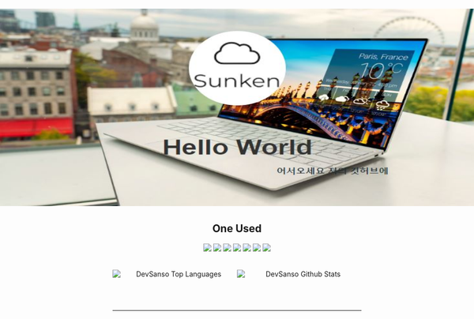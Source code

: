 <div align="center">


<img 
style="width : 100%; height : 400px; position: absolute; left : 0;" 
src="./assets/unsplash-back.jpg">
<br />
<br />

<span style="font-size:21px">안녕하세요.</span>
<br />
<br />
<span style="font-size:18px">현재 대학교 졸업 예정인 신입 개발자이에요.</span>
<p style="font-size:18px;text-align:left;">현재 백엔드 위주로 공부하고 있지만, 앞으로 더 넓은 범위의 프로그래밍 학습을 목표로 하고 있습니다.</p>
<br />
<br />



<br />
<br />

## Tech Stack

<img src="https://img.shields.io/badge/JavaScript-green?&logo=JavaScript&logoColor=F7DF1E">
<img src="https://img.shields.io/badge/Go-blue?&logo=Go&logoColor=00ADD8">

<img src="https://img.shields.io/badge/TypeScript-0096FF?&logo=TypeScript&logoColor=00ADD8">
<img src="https://img.shields.io/badge/Rust-E2DCC8?&logo=Rust&logoColor=000000"
>
<img src="https://img.shields.io/badge/Kotlin-B270A2?&logo=Kotlin&logoColor=#7F52FF">
<img src="https://img.shields.io/badge/C-395B64?&logo=C&logoColor">

</br>
<img src="https://img.shields.io/badge/Spring Boot-ADCF9F?&logo=Spring Boot&logoColor=6DB33F">
<img src="https://img.shields.io/badge/React-DFF6FF?&logo=React">
<img src="https://img.shields.io/badge/Express-BDF2D5?&logo=Express&logoColor=000000">
<img src="https://img.shields.io/badge/Mysql-066163?&logo=Mysql&logoColor=4479A1">

<br />
<br />

## One Used
<img src="https://img.shields.io/badge/C sharp-231955?&logo=C Sharp&logoColor=00599C">
<img src="https://img.shields.io/badge/linux-A47E3B?&logo=Linux&logoColor=FCC624">

<img src="https://img.shields.io/badge/Podman-CA4E79?&logo=Podman&logoColor=892CA0">
<img src="https://img.shields.io/badge/Svelte-D61C4E?&logo=Svelte&logoColor=FF3E00">
<img src="https://img.shields.io/badge/Flutter-3A5BA0?&logo=Flutter&logoColor=02569B">
<img src="https://img.shields.io/badge/Python-1363DF?&logo=Python&logoColor=3776AB">
<img src="https://img.shields.io/badge/Electron-B3E8E5?&logo=Electron&logoColor=47848F">
<br />
<br />
<br />

<div style="overflow:hidden;" >
<img style="float : left; width:50%;" src="https://github-readme-stats.vercel.app/api/top-langs/?username=DevSanso&layout=compact&theme=dark&bg_color=0A0A0A" alt="DevSanso Top Languages"/>
<img style="float : left; width:50%;" src="https://github-readme-stats.vercel.app/api?username=DevSanso&include_all_commits=true&count_private=true&show_icons=true&line_height=30&title_color=CDB4DB&icon_color=CDB4DB&text_color=D3D3D3&bg_color=0A0A0A" alt="DevSanso Github Stats">
</div>
</div>

<br />
<br />
<br />

---


